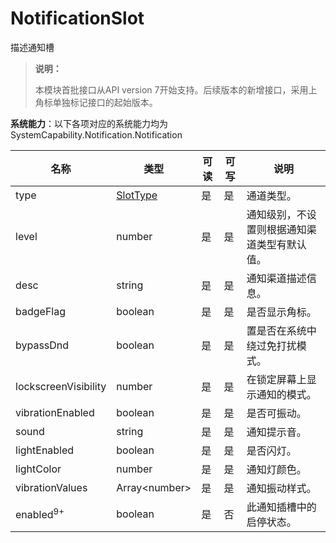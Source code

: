 # NotificationSlot

描述通知槽

> **说明：**
>
> 本模块首批接口从API version 7开始支持。后续版本的新增接口，采用上角标单独标记接口的起始版本。

**系统能力**：以下各项对应的系统能力均为SystemCapability.Notification.Notification

| 名称                 | 类型                  | 可读 | 可写 | 说明                                       |
| -------------------- | --------------------- | ---- | --- | ------------------------------------------ |
| type                 | [SlotType](js-apis-notificationManager.md#slottype) | 是  | 是  | 通道类型。                                   |
| level                | number                | 是  | 是  | 通知级别，不设置则根据通知渠道类型有默认值。 |
| desc                 | string                | 是  | 是  | 通知渠道描述信息。                           |
| badgeFlag            | boolean               | 是  | 是  | 是否显示角标。                               |
| bypassDnd            | boolean               | 是  | 是  | 置是否在系统中绕过免打扰模式。               |
| lockscreenVisibility | number                | 是  | 是  | 在锁定屏幕上显示通知的模式。                 |
| vibrationEnabled     | boolean               | 是  | 是  | 是否可振动。                                 |
| sound                | string                | 是  | 是  | 通知提示音。                                 |
| lightEnabled         | boolean               | 是  | 是  | 是否闪灯。                                   |
| lightColor           | number                | 是  | 是  | 通知灯颜色。                                 |
| vibrationValues      | Array\<number\>       | 是  | 是  | 通知振动样式。                               |
| enabled<sup>9+</sup> | boolean               | 是  | 否  | 此通知插槽中的启停状态。                      |
